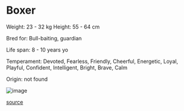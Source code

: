 # Boxer

Weight: 23 - 32 kg
Height: 55 - 64 cm

Bred for: Bull-baiting, guardian

Life span: 8 - 10 years yo

Temperament: Devoted, Fearless, Friendly, Cheerful, Energetic, Loyal, Playful, Confident, Intelligent, Bright, Brave, Calm

Origin: not found

![image](https://cdn2.thedogapi.com/images/ry1kWe5VQ_1280.jpg)

[source](https://api.thedogapi.com/v1/breeds/55)
